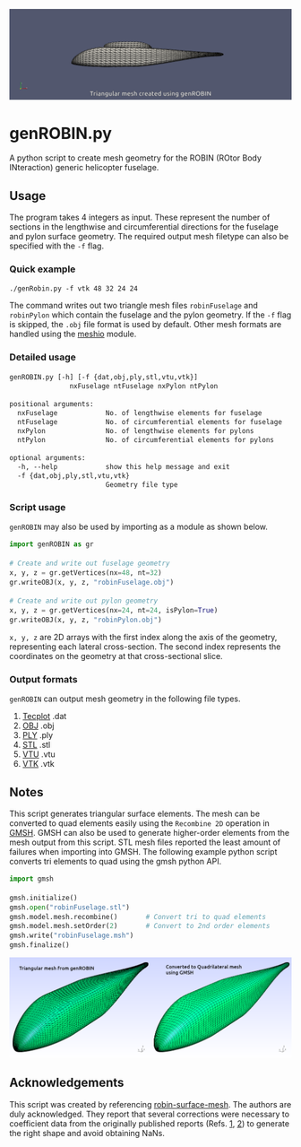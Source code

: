![screenshot](docs/robin.gif?raw=true "ROBIN Mesh")

# genROBIN.py
A python script to create mesh geometry for the ROBIN (ROtor Body INteraction) generic helicopter fuselage.

## Usage
The program takes 4 integers as input. These represent the number of sections in the lengthwise and circumferential directions for the fuselage and pylon surface geometry.
The required output mesh filetype can also be specified with the `-f` flag.

### Quick example
```
./genRobin.py -f vtk 48 32 24 24
```
The command writes out two triangle mesh files `robinFuselage` and `robinPylon` which contain the fuselage and the pylon geometry.
If the `-f` flag is skipped, the `.obj` file format is used by default. Other mesh formats are handled using the [meshio](https://github.com/nschloe/meshio) module.

### Detailed usage
```
genROBIN.py [-h] [-f {dat,obj,ply,stl,vtu,vtk}]
               nxFuselage ntFuselage nxPylon ntPylon

positional arguments:
  nxFuselage            No. of lengthwise elements for fuselage
  ntFuselage            No. of circumferential elements for fuselage
  nxPylon               No. of lengthwise elements for pylons
  ntPylon               No. of circumferential elements for pylons

optional arguments:
  -h, --help            show this help message and exit
  -f {dat,obj,ply,stl,vtu,vtk}
                        Geometry file type
```

### Script usage
`genROBIN` may also be used by importing as a module as shown below.
```python
import genROBIN as gr

# Create and write out fuselage geometry
x, y, z = gr.getVertices(nx=48, nt=32)
gr.writeOBJ(x, y, z, "robinFuselage.obj")

# Create and write out pylon geometry
x, y, z = gr.getVertices(nx=24, nt=24, isPylon=True)
gr.writeOBJ(x, y, z, "robinPylon.obj")
```

`x, y, z` are 2D arrays with the first index along the axis of the geometry, representing each lateral cross-section. The second index represents the coordinates on the geometry at that cross-sectional slice.


### Output formats
`genROBIN` can output mesh geometry in the following file types.
1. [Tecplot](http://paulbourke.net/dataformats/tp/) .dat
2. [OBJ](https://en.wikipedia.org/wiki/Wavefront_.obj_file) .obj
3. [PLY](https://en.wikipedia.org/wiki/PLY_(file_format)) .ply
4. [STL](https://en.wikipedia.org/wiki/STL_(file_format)) .stl
5. [VTU](https://vtk.org/Wiki/VTK_XML_Formats) .vtu
6. [VTK](https://vtk.org/wp-content/uploads/2015/04/file-formats.pdf) .vtk

## Notes
This script generates triangular surface elements. The mesh can be converted to quad elements easily using the `Recombine 2D` operation in [GMSH](https://gmsh.info/). GMSH can also be used to generate higher-order elements from the mesh output from this script. STL mesh files reported the least amount of failures when importing into GMSH. The following example python script converts tri elements to quad using the gmsh python API.
```python
import gmsh

gmsh.initialize()
gmsh.open("robinFuselage.stl")
gmsh.model.mesh.recombine()       # Convert tri to quad elements
gmsh.model.mesh.setOrder(2)       # Convert to 2nd order elements
gmsh.write("robinFuselage.msh")
gmsh.finalize()
```
![ROBINToGMSH](docs/robinToGMSH.png?raw=true "ROBIN GMSH")

## Acknowledgements
This script was created by referencing [robin-surface-mesh](https://github.com/Applied-Scientific-Research/robin-surface-mesh). The authors are duly acknowledged. They report that several corrections were necessary to coefficient data from the originally published reports (Refs. [1](https://ntrs.nasa.gov/search.jsp?R=19790017844), [2](https://ntrs.nasa.gov/search.jsp?R=19870008231)) to generate the right shape and avoid obtaining NaNs.
